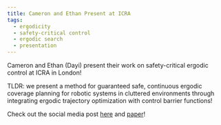 ```yaml
---
title: Cameron and Ethan Present at ICRA
tags: 
  - ergodicity
  - safety-critical control
  - ergodic search
  - presentation
---
```

Cameron and Ethan (Dayi) present their work on safety-critical ergodic control at ICRA in London! 

TLDR: we present a method for guaranteed safe, continuous ergodic coverage planning for robotic systems in cluttered environments through integrating ergodic trajectory optimization with control barrier functions!

Check out the social media post [here](https://www.linkedin.com/posts/ian-abraham-58a10684_icra2023-icra-activity-7067105192030154752--AKZ?utm_source=share&utm_medium=member_desktop) and [paper](https://arxiv.org/abs/2211.04310)! 




